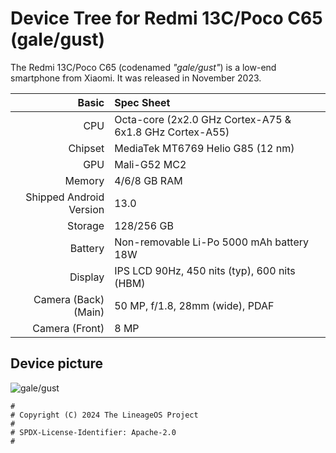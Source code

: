 Device Tree for Redmi 13C/Poco C65 (gale/gust)
==========================================

The Redmi 13C/Poco C65 (codenamed _"gale/gust"_) is a low-end smartphone from Xiaomi.
It was released in November 2023.

| Basic                   | Spec Sheet                                                                                                                     |
| -----------------------:|:------------------------------------------------------------------------------------------------------------------------------ |
| CPU                     | Octa-core (2x2.0 GHz Cortex-A75 & 6x1.8 GHz Cortex-A55)                                                 |
| Chipset                 | MediaTek MT6769 Helio G85 (12 nm)                                                                                       |
| GPU                     | Mali-G52 MC2                                                                                                                   |
| Memory                  | 4/6/8 GB RAM                                                                                                                     |
| Shipped Android Version | 13.0                                                                                                                           |
| Storage                 | 128/256 GB                                                                                                                    |
| Battery                 | Non-removable Li-Po 5000 mAh battery 18W                                                                                           |
| Display                 | IPS LCD 90Hz, 450 nits (typ), 600 nits (HBM)                               |
| Camera (Back)(Main)     | 50 MP, f/1.8, 28mm (wide), PDAF                                                                                 |
| Camera (Front)          | 8 MP                                                                                                                          |

## Device picture
![gale/gust](https://fdn2.gsmarena.com/vv/pics/xiaomi/xiaomi-redmi-13c-1.jpg)

```
#
# Copyright (C) 2024 The LineageOS Project
#
# SPDX-License-Identifier: Apache-2.0
#
```
